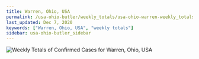 ```yaml
---
title: Warren, Ohio, USA
permalink: /usa-ohio-butler/weekly_totals/usa-ohio-warren-weekly_totals.html
last_updated: Dec 7, 2020
keywords: ["Warren, Ohio, USA", "weekly totals"]
sidebar: usa-ohio-butler_sidebar
---
```


![Weekly Totals of Confirmed Cases for Warren, Ohio, USA](/covid_tracker/images/graphs/usa-ohio-warren-weekly_totals_graph.png)
